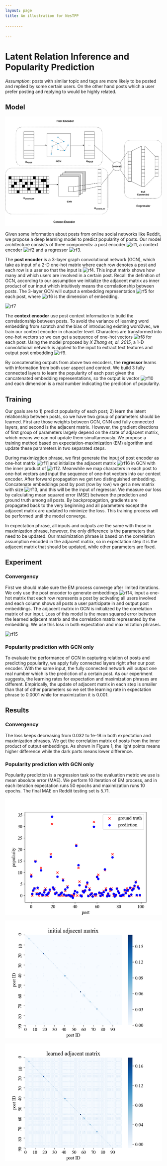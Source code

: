 ```yaml
---
layout: page
title: An illustration for NesTPP

--------

---
```

# Latent Relation Inference and Popularity Prediction

_Assumption_: posts with similar topic and tags are more likely to be posted and replied by some certain users. On the other hand posts which a user prefer posting and replying to would be highly related.

## Model

![gcn_model](res/gcn_model.png)

Given some information about posts from online social networks like Reddit, we propose a deep learning model to predict popularity of posts. Our model architecture consists of three components: a post encoder ![rf1], a context encoder ![rf2] and a regressor ![rf3].

The **post encoder** is a 3-layer graph convolutional network (GCN), which take as input of a 2-D one-hot matrix where each row denotes a post and each row is a user so that the input is ![rf4]. This input matrix shows how many and which users are involved in a certain post. Recall the definition of GCN, according to our assumption we initialize the adjacent matrix as inner product of our input which intuitively means the correlationship between posts. The 3-layer GCN will output a embedding representation ![rf5] for each post, where ![rf6] is the dimension of embedding.

![rf7]

The **context encoder** use post context information to build the correlationship between posts. To avoid the variance of learning word embedding from scratch and the bias of introducing existing word2vec, we train our context encoder in character level. Characters are transformed into one-hot vectors so we can get a sequence of one-hot vectors ![rf8] for each post. Using the model proposed by _X Zhang et, al. 2015_, a 1-D convolutional network is applied to the input to extract text features and output post embedding ![rf9].

By concatenating outputs from above two encoders, the **regressor** learns with information from both user aspect and context. We build 3 fully connected layers to learn the popularity of each post given the cancatenated embedding representations, so the output is vector ![rf10] and each dimension is a real number indicating the prediction of popularity.

## Training

Our goals are to 1) predict popularity of each post; 2) learn the latent relationship between posts, so we have two group of parameters should be learned. First are those weights between GCN, CNN and fully connected layers, and second is the adjacent matrix. However, the gradient directions of first group of parameters largely depend on the state of adjacent matrix, which means we can not update them simultaneously. We propose a training method based on expectation-maximization (EM) algorithm and update these parameters in two separated steps.

During maximization phrase, we first generate the input of post encoder as one-hot matrix ![rf11] and initialize the adjacent matrix ![rf16] in GCN with the inner product of ![rf12]. Meanwhile we map characters in each post to one-hot vectors and input the sequence of one-hot vectors into our context encoder. After forward propagation we get two distinguished embedding. Concatenate embeddings post by post (row by row) we get a new matrix with size ![rf13], and this will be the input of regressor. We measure our loss by calculating mean squared error (MSE) between the prediction and ground truth among all posts. By backpropagation, gradients are propagated back to the very beginning and all parameters except the adjacent matrix are updated to minimize the loss. This training process will be performed until the model converge.

In expectation phrase, all inputs and outputs are the same with those in maximization phrase, however, the only difference is the parameters that need to be updated. Our maximization phrase is based on the correlation assumption encoded in the adjacent matrix, so in expectation step it is the adjacent matrix that should be updated, while other parameters are fixed.

## Experiment

### Convergency

First we should make sure the EM process converge after limited iterations. We only use the post encoder to generate embeddings ![rf14], input a one-hot matrix that each row represents a post by activating all users involved and each column shows all posts a user participate in and output post embeddings. The adjacent matrix in GCN is initialized by the correlation matrix of our input. Loss of this model is the mean squared error between the learned adjacent matrix and the correlation matrix represented by the embedding. We use this loss in both expectation and maximization phrases.

![rf15]

### Popularity prediction with GCN only

To evaluate the performance of GCN in capturing relation of posts and predicting popularity, we apply fully connected layers right after our post encoder. With the same input, the fully connected network will output one real number which is the prediction of a certain post. As our experiment suggests, the learning rates for expectation and maximization phrases are different. Empirically, the update of adjacent matrix in each step is smaller than that of other parameters so we set the learning rate in expectation phrase to 0.0001 while for maximization it is 0.001.

## Results

### Convergency

The loss keeps decreasing from 0.032 to 1e-18 in both expectation and maximization phrases. We get the correlation matrix of posts from the inner product of output embeddings. As shown in Figure 1, the light points means higher difference while the dark parts means lower difference.

### Popularity prediction with GCN only

Popularity prediction is a regression task so the evaluation metric we use is mean absolute error (MAE). We perform 10 iteration of EM process, and in each iteration expectation runs 50 epochs and maximization runs 10 epochs. The final MAE on Reddit testing set is 5.71.

![popularity prediction 100](res/popularity_prediction_100.png)

![initial adjacent matrix](res/initial_adjacent_matrix.png)

![learned adjacent matrix](res/learned_adjacent_matrix.png)

[rf1]: http://chart.apis.google.com/chart?cht=tx&chl=E_{POST}
[rf2]: http://chart.apis.google.com/chart?cht=tx&chl=E_{CONTEXT}
[rf3]: http://chart.apis.google.com/chart?cht=tx&chl=R
[rf4]: http://chart.apis.google.com/chart?cht=tx&chl=X_{POST}\in\{0,1\}^{|M|\times|N|}
[rf5]: http://chart.apis.google.com/chart?cht=tx&chl=H_{POST}\in\mathbb{R}^{d_{POST}}
[rf6]: http://chart.apis.google.com/chart?cht=tx&chl=d_{POST}
[rf7]: http://chart.apis.google.com/chart?cht=tx&chl=H^{(l+1)}=\sigma[\hat{D}^{-\frac12}\hat{A}\hat{D}^{-\frac12}H^{(l)}W^{(l)}]
[rf8]: http://chart.apis.google.com/chart?cht=tx&chl=X_{CONTEXT}
[rf9]: http://chart.apis.google.com/chart?cht=tx&chl=H_{CONTEXT}\in\mathbb{R}^{d_{CONTEXT}}
[rf10]: http://chart.apis.google.com/chart?cht=tx&chl=\hat{y}\in\mathbb{R}^{|M|}
[rf11]: http://chart.apis.google.com/chart?cht=tx&chl=X_{POST}\in\mathbb{R}^{|M|\times|N|}
[rf12]: http://chart.apis.google.com/chart?cht=tx&chl=X_{POST}
[rf13]: http://chart.apis.google.com/chart?cht=tx&chl=|M|\times(d_{POST}+d_{CONTEXT})
[rf14]: http://chart.apis.google.com/chart?cht=tx&chl=H
[rf15]: http://chart.apis.google.com/chart?cht=tx&chl=loss=MSE(HH^T-A)
[rf16]: http://chart.apis.google.com/chart?cht=tx&chl=\hat{A}
